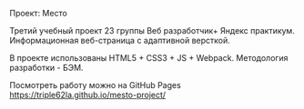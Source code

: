 Проект: Место

Третий учебный проект 23 группы Веб разработчик+ Яндекс практикум. Информационная веб-страница с адаптивной версткой.

В проекте использованы HTML5 + CSS3 + JS + Webpack. Методология разработки - БЭМ.

Посмотреть работу можно на GitHub Pages https://triple62la.github.io/mesto-project/
